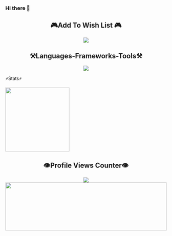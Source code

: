 ### Hi there 👋

<!--
**gkhanbey/Gkhanbey** is a ✨ _special_ ✨ repository because its `README.md` (this file) appears on your GitHub profile.

Here are some ideas to get you started:

- 🔭 I’m currently working on ...
- 🌱 I’m currently learning ...
- 👯 I’m looking to collaborate on ...
- 🤔 I’m looking for help with ...
- 💬 Ask me about ...
- 📫 How to reach me: ...
- 😄 Pronouns: ...
- ⚡ Fun fact: ...
-->
 <h2 align="center"> 🎮Add To Wish List 🎮 </h2>



<div align="center">
    <a href="https://store.steampowered.com/app/2470240/Salt_Aquvarium_Fish_Simulator/">
        <img src="https://raw.githubusercontent.com/gkhanbey/g0khanbey/main/Ads%C4%B1z%20Tasar%C4%B1m%20Kopyas%C4%B1.gif" />
    </a>


 
</div>


<h2 align="center">⚒️Languages-Frameworks-Tools⚒️</h2>

<div align="center">
    <img src="https://skillicons.dev/icons?i=python,github,vscode,php,html,c#,unity" />
</div>


⚡Stats⚡

<img height=200 align="center" src="https://github-readme-stats.vercel.app/api?username=gkhanbey" />



<h2 align="center">👁️Profile Views Counter👁️</h2>

<div align="center">
    <a href="https://u8views.com/github/gkhanbey">
        <img src="https://u8views.com/api/v1/github/profiles/97981071/views/day-week-month-total-count.svg">
    </a>
</div>
</div>

<img src="https://raw.githubusercontent.com/matfantinel/matfantinel/master/waves.svg" width="100%" height="150">

